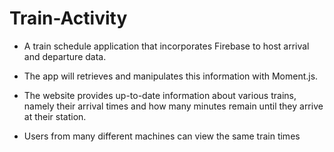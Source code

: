 # Train-Activity

* A train schedule application that incorporates Firebase to host arrival and departure data.

* The app will retrieves and manipulates this information with Moment.js. 

* The website provides up-to-date information about various trains, namely their arrival times and how many minutes remain until they arrive at their station.

* Users from many different machines can view the same train times